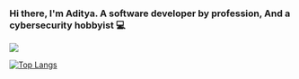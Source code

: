 ### Hi there, I'm Aditya. A software developer by profession, And a cybersecurity hobbyist 💻

<a href="https://github.com/aditya2305">
  <img align="center" src="https://github-readme-stats.vercel.app/api?username=aditya2305&hide=issues&count_private=true&show_icons=true&theme=merko&include_all_commits=1"/>
</a>

[![Top Langs](https://github-readme-stats.vercel.app/api/top-langs/?username=aditya2305&layout=compact&langs_count=6&theme=merko)](https://github.com/aditya2305)
